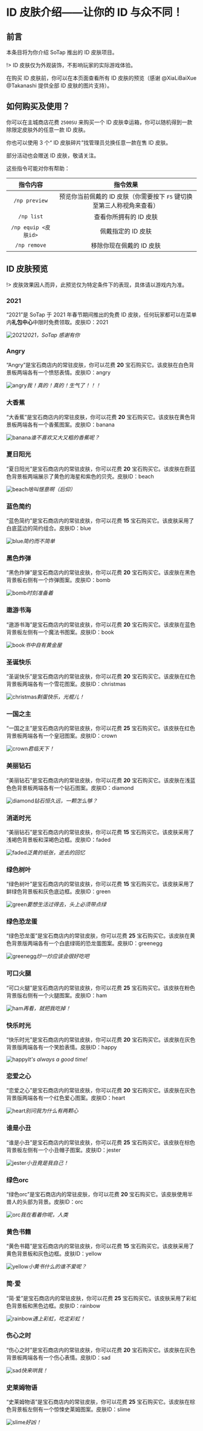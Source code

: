 # ID 皮肤介绍——让你的 ID 与众不同！

## 前言

本条目将为你介绍 SoTap 推出的 ID 皮肤项目。

!> ID 皮肤仅为外观装饰，不影响玩家的实际游戏体验。

在购买 ID 皮肤前，你可以在本页面查看所有 ID 皮肤的预览（感谢 @XiaLiBaiXue @Takanashi 提供全部 ID 皮肤的图片支持）。

## 如何购买及使用？

你可以在主城商店花费 `2500SU` 来购买一个 ID 皮肤幸运箱，你可以随机得到一款除限定皮肤外的任意一款 ID 皮肤。

你也可以使用 3 个“ ID 皮肤碎片”找管理员兑换任意一款在售 ID 皮肤。

部分活动也会赠送 ID 皮肤，敬请关注。

这些指令可能对你有帮助：

| 指令内容 | 指令效果 |
| :-: | :-: |
| `/np preview` | 预览你当前佩戴的 ID 皮肤（你需要按下 <kbd>F5</kbd> 键切换至第三人称视角来查看） |
| `/np list` | 查看你所拥有的 ID 皮肤 |
| `/np equip <皮肤id>` | 佩戴指定的 ID 皮肤 |
| `/np remove` | 移除你现在佩戴的 ID 皮肤 |


## ID 皮肤预览

!> 皮肤效果因人而异，此预览仅为特定条件下的表现，具体请以游戏内为准。

### 2021 

“2021”是 SoTap 于 2021 年春节期间推出的免费 ID 皮肤，任何玩家都可以在菜单内**礼包中心**中限时免费领取。皮肤ID：2021

![2021](https://www.hualigs.cn/image/60352412f2bcc.jpg)*2021，SoTap 感谢有你*

### Angry

“Angry”是宝石商店内的常驻皮肤，你可以花费 **20** 宝石购买它。该皮肤在白色背景板两端各有一个愤怒表情。皮肤ID：angry

![angry](https://www.hualigs.cn/image/60352412f2bd9.jpg)*我！真的！真的！生气了！！！*

### 大香蕉

“大香蕉”是宝石商店内的常驻皮肤，你可以花费 **20** 宝石购买它。该皮肤在黄色背景板两端各有一个香蕉图案。皮肤ID：banana

![banana](https://www.hualigs.cn/image/603524137a3b5.jpg)*谁不喜欢又大又粗的香蕉呢？*

### 夏日阳光

“夏日阳光”是宝石商店内的常驻皮肤，你可以花费 **20** 宝石购买它。该皮肤在蔚蓝色背景板两端展示了黄色的海星和紫色的贝壳。皮肤ID：beach

![beach](https://www.hualigs.cn/image/603524137a26f.jpg)*啥叫惬意啊（后仰）*

### 蓝色简约

“蓝色简约”是宝石商店内的常驻皮肤，你可以花费 **15** 宝石购买它。该皮肤采用了白底蓝边的简约组合。皮肤ID：blue

![blue](https://www.hualigs.cn/image/603524137b1ac.jpg)*简约而不简单*


### 黑色炸弹

“黑色炸弹”是宝石商店内的常驻皮肤，你可以花费 **20** 宝石购买它。该皮肤在黑色背景板右侧有一个炸弹图案。皮肤ID：bomb

![bomb](https://www.hualigs.cn/image/603524137a265.jpg)*时刻准备着*

### 遨游书海

“遨游书海”是宝石商店内的常驻皮肤，你可以花费 **20** 宝石购买它。该皮肤在蓝色背景板左侧有一个魔法书图案。皮肤ID：book

![book](https://www.hualigs.cn/image/60352413a99ea.jpg)*书中自有黄金屋*

### 圣诞快乐

“圣诞快乐”是宝石商店内的常驻皮肤，你可以花费 **20** 宝石购买它。该皮肤在红色背景板两端各有一个雪花图案。皮肤ID：christmas

![christmas](https://www.hualigs.cn/image/60352413a9a06.jpg)*剩蛋快乐，光棍儿！*

### 一国之主

“一国之主”是宝石商店内的常驻皮肤，你可以花费 **25** 宝石购买它。该皮肤在红色背景板两端各有一个皇冠图案。皮肤ID：crown

![crown](https://www.hualigs.cn/image/60352413a9a8c.jpg)*君临天下！*

### 美丽钻石

“美丽钻石”是宝石商店内的常驻皮肤，你可以花费 **20** 宝石购买它。该皮肤在浅蓝色色背景板两端各有一个钻石图案。皮肤ID：diamond

![diamond](https://www.hualigs.cn/image/60352413a9db0.jpg)*钻石恒久远，一颗怎么够？*

### 消逝时光

“美丽钻石”是宝石商店内的常驻皮肤，你可以花费 **15** 宝石购买它。该皮肤采用了浅褐色背景板和深褐色边框。皮肤ID：faded

![faded](https://www.hualigs.cn/image/60352413cb4f7.jpg)*泛黄的纸张，逝去的回忆*

### 绿色树叶

“绿色树叶”是宝石商店内的常驻皮肤，你可以花费 **15** 宝石购买它。该皮肤采用了鲜绿色背景板和灰色底边框。皮肤ID：green

![green](https://www.hualigs.cn/image/60352413cc034.jpg)*要想生活过得去，头上必须带点绿*

### 绿色恐龙蛋

“绿色恐龙蛋”是宝石商店内的常驻皮肤，你可以花费 **25** 宝石购买它。该皮肤在黄色背景版两端各有一个白底绿斑的恐龙蛋图案。皮肤ID：greenegg

![greenegg](https://www.hualigs.cn/image/60352413ca7a1.jpg)*炒一炒应该会很好吃吧*

### 可口火腿

“可口火腿”是宝石商店内的常驻皮肤，你可以花费 **25** 宝石购买它。该皮肤在粉色背景版右侧有一个火腿图案。皮肤ID：ham

![ham](https://www.hualigs.cn/image/60352413ce082.jpg)*再看，就把我吃掉！*

### 快乐时光

“快乐时光”是宝石商店内的常驻皮肤，你可以花费 **20** 宝石购买它。该皮肤在灰色背景版两端各有一个笑脸表情。皮肤ID：happy

![happy](https://www.hualigs.cn/image/60352413cccb0.jpg)*It's always a good time!*

### 恋爱之心

“恋爱之心”是宝石商店内的常驻皮肤，你可以花费 **20** 宝石购买它。该皮肤在灰色背景版两端各有一个红色爱心图案。皮肤ID：heart

![heart](https://www.hualigs.cn/image/60352413cd2a8.jpg)*别问我为什么有两颗心*

### 谁是小丑

“谁是小丑”是宝石商店内的常驻皮肤，你可以花费 **25** 宝石购买它。该皮肤在棕色背景板左侧有一个小丑帽子图案。皮肤ID：jester

![jester](https://www.hualigs.cn/image/6035241408939.jpg)*小丑竟是我自己！*

### 绿色orc

“绿色orc”是宝石商店内的常驻皮肤，你可以花费 **20** 宝石购买它。该皮肤使用半兽人的头部为背景。皮肤ID：orc

![orc](https://www.hualigs.cn/image/6035241407c0e.jpg)*我在看着你呢，人类*

### 黄色书籍

“黄色书籍”是宝石商店内的常驻皮肤，你可以花费 **15** 宝石购买它。该皮肤采用了黄色背景板和灰色边框。皮肤ID：yellow

![yellow](https://www.hualigs.cn/image/6035241412ea6.jpg)*小黄书什么的谁不爱呢？*

### 简·爱

“简·爱”是宝石商店内的常驻皮肤，你可以花费 **25** 宝石购买它。该皮肤采用了彩虹色背景板和黑色边框。皮肤ID：rainbow

![rainbow](https://www.hualigs.cn/image/603524142c864.jpg)*遇上彩虹，吃定彩虹！*

### 伤心之时

“伤心之时”是宝石商店内的常驻皮肤，你可以花费 **20** 宝石购买它。该皮肤在灰色背景板两端各有一个伤心表情。皮肤ID：sad

![sad](https://www.hualigs.cn/image/6035241422982.jpg)*快来哄我！*

### 史莱姆物语

“史莱姆物语”是宝石商店内的常驻皮肤，你可以花费 **25** 宝石购买它。该皮肤在棕色背景板左侧有一个惊悚史莱姆图案。皮肤ID：slime

![slime](https://www.hualigs.cn/image/6035241425c7d.jpg)*好凶！*
